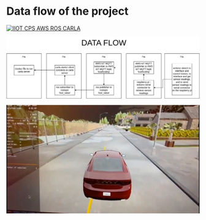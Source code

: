 # Data flow of the project

[![IIOT CPS AWS ROS CARLA](https://img.youtube.com/vi/watch?v=L9ExMAb5iEk.jpg)](https://www.youtube.com/watch?v=L9ExMAb5iEk "IIOT CPS AWS ROS CARLA")

![IIOT CPS AWS ROS CARLA](images/data_flow.png?raw=true "Title")

![IIOT CPS AWS ROS CARLA](images/Untitled.png?raw=true "Title")
